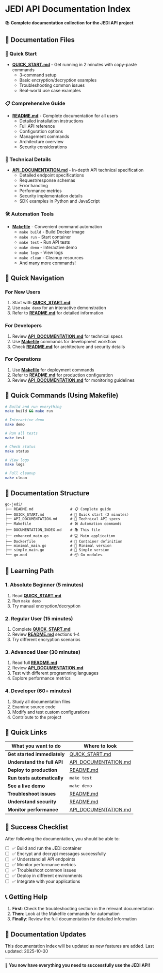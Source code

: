 # JEDI API Documentation Index

📚 **Complete documentation collection for the JEDI API project**

## 📖 Documentation Files

### 🚀 Quick Start
- **[QUICK_START.md](QUICK_START.md)** - Get running in 2 minutes with copy-paste commands
  - 3-command setup
  - Basic encryption/decryption examples
  - Troubleshooting common issues
  - Real-world use case examples

### 📋 Comprehensive Guide
- **[README.md](README.md)** - Complete documentation for all users
  - Detailed installation instructions
  - Full API reference
  - Configuration options
  - Management commands
  - Architecture overview
  - Security considerations

### 🔧 Technical Details
- **[API_DOCUMENTATION.md](API_DOCUMENTATION.md)** - In-depth API technical specification
  - Detailed endpoint specifications
  - Request/response schemas
  - Error handling
  - Performance metrics
  - Security implementation details
  - SDK examples in Python and JavaScript

### 🛠️ Automation Tools
- **[Makefile](Makefile)** - Convenient command automation
  - `make build` - Build Docker image
  - `make run` - Start container
  - `make test` - Run API tests
  - `make demo` - Interactive demo
  - `make logs` - View logs
  - `make clean` - Cleanup resources
  - And many more commands!

## 🎯 Quick Navigation

### For New Users
1. Start with **[QUICK_START.md](QUICK_START.md)**
2. Use `make demo` for an interactive demonstration
3. Refer to **[README.md](README.md)** for detailed information

### For Developers
1. Review **[API_DOCUMENTATION.md](API_DOCUMENTATION.md)** for technical specs
2. Use **[Makefile](Makefile)** commands for development workflow
3. Check **[README.md](README.md)** for architecture and security details

### For Operations
1. Use **[Makefile](Makefile)** for deployment commands
2. Refer to **[README.md](README.md)** for production configuration
3. Review **[API_DOCUMENTATION.md](API_DOCUMENTATION.md)** for monitoring guidelines

## 🚀 Quick Commands (Using Makefile)

```bash
# Build and run everything
make build && make run

# Interactive demo
make demo

# Run all tests
make test

# Check status
make status

# View logs
make logs

# Full cleanup
make clean
```

## 📝 Documentation Structure

```
go-jedi/
├── README.md                 # 📋 Complete guide
├── QUICK_START.md            # 🚀 Quick start (2 minutes)
├── API_DOCUMENTATION.md      # 🔧 Technical API specs
├── Makefile                  # 🛠️ Automation commands
├── DOCUMENTATION_INDEX.md    # 📚 This file
├── enhanced_main.go          # 💻 Main application
├── Dockerfile                # 🐳 Container definition
├── minimal_main.go           # 🔰 Minimal version
├── simple_main.go            # 📖 Simple version
└── go.mod                    # 📦 Go modules
```

## 🎯 Learning Path

### 1. Absolute Beginner (5 minutes)
1. Read **[QUICK_START.md](QUICK_START.md)**
2. Run `make demo`
3. Try manual encryption/decryption

### 2. Regular User (15 minutes)
1. Complete **[QUICK_START.md](QUICK_START.md)**
2. Review **[README.md](README.md)** sections 1-4
3. Try different encryption scenarios

### 3. Advanced User (30 minutes)
1. Read full **[README.md](README.md)**
2. Review **[API_DOCUMENTATION.md](README.md)**
3. Test with different programming languages
4. Explore performance metrics

### 4. Developer (60+ minutes)
1. Study all documentation files
2. Examine source code
3. Modify and test custom configurations
4. Contribute to the project

## 🔗 Quick Links

| What you want to do | Where to look |
|---------------------|----------------|
| **Get started immediately** | [QUICK_START.md](QUICK_START.md) |
| **Understand the full API** | [API_DOCUMENTATION.md](API_DOCUMENTATION.md) |
| **Deploy to production** | [README.md](README.md#docker-compose) |
| **Run tests automatically** | `make test` |
| **See a live demo** | `make demo` |
| **Troubleshoot issues** | [README.md](README.md#troubleshooting) |
| **Understand security** | [README.md](README.md#security-considerations) |
| **Monitor performance** | [API_DOCUMENTATION.md](API_DOCUMENTATION.md#performance-metrics) |

## 🎊 Success Checklist

After following the documentation, you should be able to:

- [ ] ✅ Build and run the JEDI container
- [ ] ✅ Encrypt and decrypt messages successfully
- [ ] ✅ Understand all API endpoints
- [ ] ✅ Monitor performance metrics
- [ ] ✅ Troubleshoot common issues
- [ ] ✅ Deploy in different environments
- [ ] ✅ Integrate with your applications

## 📞 Getting Help

1. **First**: Check the troubleshooting section in the relevant documentation
2. **Then**: Look at the Makefile commands for automation
3. **Finally**: Review the full documentation for detailed information

## 🔄 Documentation Updates

This documentation index will be updated as new features are added. Last updated: 2025-10-30

---

**🎉 You now have everything you need to successfully use the JEDI API!**